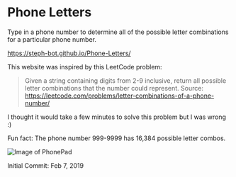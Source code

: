 # Phone Letters

Type in a phone number to determine all of the possible letter combinations for a particular phone number.


https://steph-bot.github.io/Phone-Letters/

This website was inspired by this LeetCode problem:

> Given a string containing digits from 2-9 inclusive, return all possible letter combinations that the number could represent.
Source: https://leetcode.com/problems/letter-combinations-of-a-phone-number/

I thought it would take a few minutes to solve this problem but I was wrong :)

Fun fact: The phone number 999-9999 has 16,384 possible letter combos. 


![Image of PhonePad](http://upload.wikimedia.org/wikipedia/commons/thumb/7/73/Telephone-keypad2.svg/200px-Telephone-keypad2.svg.png)



Initial Commit: Feb 7, 2019
